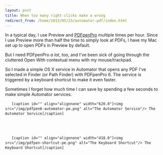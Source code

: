 ```yaml
---
layout: post
title: When too many right-clicks make a wrong
redirect_from: /home/2013/05/23/automator-pdf/index.html
---
```

<p>In a typical day, I use Preview and <a href="http://www.smilesoftware.com/PDFpenPro/index.html">PDFpenPro</a> multiple times per hour. Since I use Preview more than half the time to simply look at PDFs, I have my Mac set up to open PDFs in Preview by default.</p>

<p>But I need PDFpenPro <em>a lot</em>, too, and I've been sick of going through the cluttered Open With contextual menu with my mouse/trackpad.</p>

<p>So I made a simple OS X service in Automator that opens any PDF I've selected in Finder (or Path Finder) with PDFpenPro 6. The service is triggered by a keyboard shortcut to make it even faster.</p>

<p>Sometimes I forget how much time I can save by spending a few seconds to make simple Automator services.</p>
  
       [caption id="" align="alignnone" width="620.0"]<img src="/img/pdfpen6-automator-pe.png" alt="The Automator Service"/> The Automator Service[/caption] 
  


  
       [caption id="" align="alignnone" width="418.0"]<img src="/img/pdfpen-shortcut-pe.png" alt="The Keyboard Shortcut"/> The Keyboard Shortcut[/caption]
